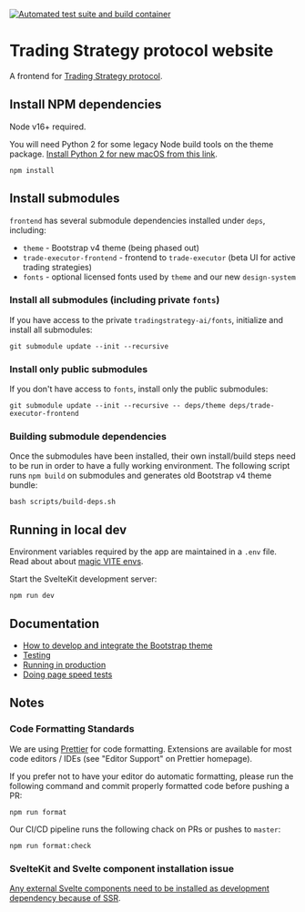 [![Automated test suite and build container](https://github.com/tradingstrategy-ai/frontend/actions/workflows/javascript.yml/badge.svg)](https://github.com/tradingstrategy-ai/frontend/actions/workflows/javascript.yml)

# Trading Strategy protocol website

A frontend for [Trading Strategy protocol](https://tradingstrategy.ai).

## Install NPM dependencies

Node v16+ required.

You will need Python 2 for some legacy Node build tools on the theme package.
[Install Python 2 for new macOS from this link](https://www.python.org/ftp/python/2.7.18/python-2.7.18-macosx10.9.pkg).  

```shell
npm install
```

## Install submodules

`frontend` has several submodule dependencies installed under `deps`, including:

- `theme` - Bootstrap v4 theme (being phased out)
- `trade-executor-frontend` - frontend to `trade-executor` (beta UI for active trading strategies)
- `fonts` - optional licensed fonts used by `theme` and our new `design-system`

### Install all submodules (including private `fonts`)

If you have access to the private `tradingstrategy-ai/fonts`, initialize and install all submodules:

```shell
git submodule update --init --recursive
```

### Install only public submodules

If you don't have access to `fonts`, install only the public submodules:

```shell
git submodule update --init --recursive -- deps/theme deps/trade-executor-frontend
```

### Building submodule dependencies

Once the submodules have been installed, their own install/build steps need to be run in order
to have a fully working environment. The following script runs `npm build` on submodules and
generates old Bootstrap v4 theme bundle:

```shell
bash scripts/build-deps.sh
```

## Running in local dev

Environment variables required by the app are maintained in a `.env` file. Read about about
[magic VITE envs](https://stackoverflow.com/questions/68479217/how-to-load-environment-variables-in-svelte).

Start the SvelteKit development server:

```shell
npm run dev
```

## Documentation

- [How to develop and integrate the Bootstrap theme](./docs/theme.md)
- [Testing](./docs/tests.md)
- [Running in production](./docs/old-production.md)
- [Doing page speed tests](./docs/speed.md)

## Notes

### Code Formatting Standards

We are using [Prettier](https://prettier.io/) for code formatting. Extensions are available for
most code editors / IDEs (see "Editor Support" on Prettier homepage).

If you prefer not to have your editor do automatic formatting, please run the following command and
commit properly formatted code before pushing a PR:

```shell
npm run format
```

Our CI/CD pipeline runs the following chack on PRs or pushes to `master`:

```shell
npm run format:check
```

### SvelteKit and Svelte component installation issue

[Any external Svelte components need to be installed as development dependency because of SSR](https://github.com/sveltejs/sapper-template#using-external-components).
